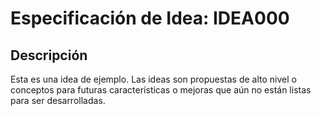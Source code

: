 # Especificación de Idea: IDEA000

## Descripción

Esta es una idea de ejemplo. Las ideas son propuestas de alto nivel o conceptos para futuras características o mejoras que aún no están listas para ser desarrolladas.